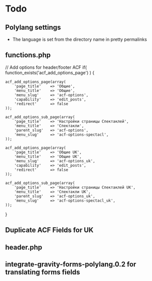 
# Todo

## Polylang settings
+ The language is set from the directory name in pretty permalinks

## functions.php

// Add options for header/footer ACF
if( function_exists('acf_add_options_page') ) {

	acf_add_options_page(array(
		'page_title' 	=> 'Общие',
		'menu_title'	=> 'Общие',
		'menu_slug' 	=> 'acf-options',
		'capability'	=> 'edit_posts',
		'redirect'		=> false
	));

	acf_add_options_sub_page(array(
		'page_title' 	=> 'Настройки страницы Спектаклей',
		'menu_title'	=> 'Спектакли',
		'parent_slug'	=> 'acf-options',
		'menu_slug' 	=> 'acf-options-spectacl',
	));

	acf_add_options_page(array(
		'page_title' 	=> 'Общие UK',
		'menu_title'	=> 'Общие UK',
		'menu_slug' 	=> 'acf-options_uk',
		'capability'	=> 'edit_posts',
		'redirect'		=> false
	));

	acf_add_options_sub_page(array(
		'page_title' 	=> 'Настройки страницы Спектаклей UK',
		'menu_title'	=> 'Спектакли UK',
		'parent_slug'	=> 'acf-options_uk',
		'menu_slug' 	=> 'acf-options-spectacl_uk',
	));

}

## Duplicate ACF Fields for UK

## header.php

<?php
	global $options;
	$options = pll_current_language() == 'ru' ? 'options' : 'options_uk';
?>

## integrate-gravity-forms-polylang.0.2 for translating forms fields